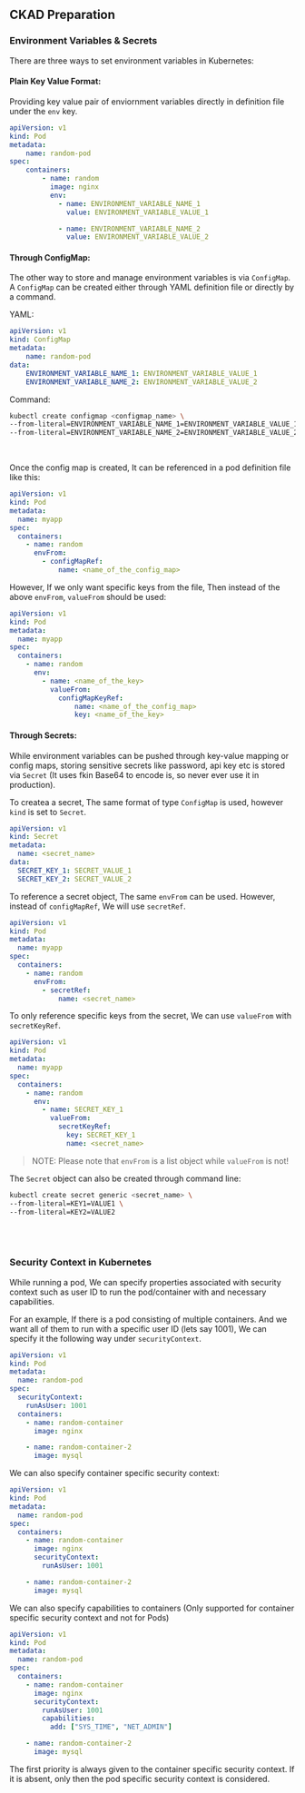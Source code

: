 
## CKAD Preparation

### Environment Variables & Secrets

There are three ways to set environment variables in Kubernetes:

#### Plain Key Value Format:

Providing key value pair of enviornment variables directly in definition file under the `env` key.
```yaml
apiVersion: v1
kind: Pod
metadata:
    name: random-pod
spec:
    containers:
        - name: random
          image: nginx
          env:
            - name: ENVIRONMENT_VARIABLE_NAME_1
              value: ENVIRONMENT_VARIABLE_VALUE_1

            - name: ENVIRONMENT_VARIABLE_NAME_2
              value: ENVIRONMENT_VARIABLE_VALUE_2
```


#### Through ConfigMap:

The other way to store and manage environment variables is via `ConfigMap`. A `ConfigMap` can be created either through YAML definition file or directly by a command.

YAML:
```yaml
apiVersion: v1
kind: ConfigMap
metadata:
    name: random-pod
data:
    ENVIRONMENT_VARIABLE_NAME_1: ENVIRONMENT_VARIABLE_VALUE_1
    ENVIRONMENT_VARIABLE_NAME_2: ENVIRONMENT_VARIABLE_VALUE_2
```

Command:
```bash
kubectl create configmap <configmap_name> \
--from-literal=ENVIRONMENT_VARIABLE_NAME_1=ENVIRONMENT_VARIABLE_VALUE_1 \
--from-literal=ENVIRONMENT_VARIABLE_NAME_2=ENVIRONMENT_VARIABLE_VALUE_2
```

<br/>

Once the config map is created, It can be referenced in a pod definition file like this:
```yaml
apiVersion: v1
kind: Pod
metadata:
  name: myapp
spec:
  containers:
    - name: random
      envFrom:
        - configMapRef:
            name: <name_of_the_config_map>
```

However, If we only want specific keys from the file, Then instead of the above `envFrom`, `valueFrom` should be used:
```yaml
apiVersion: v1
kind: Pod
metadata:
  name: myapp
spec:
  containers:
    - name: random
      env:
        - name: <name_of_the_key>
          valueFrom:
            configMapKeyRef:
                name: <name_of_the_config_map>
                key: <name_of_the_key>
```

#### Through Secrets:

While environment variables can be pushed through key-value mapping or config maps, storing sensitive secrets like password, api key etc is stored via `Secret` (It uses fkin Base64 to encode is, so never ever use it in production).

To createa a secret, The same format of type `ConfigMap` is used, however `kind` is set to `Secret`.
```yaml
apiVersion: v1
kind: Secret
metadata:
  name: <secret_name>
data:
  SECRET_KEY_1: SECRET_VALUE_1
  SECRET_KEY_2: SECRET_VALUE_2
```


To reference a secret object, The same `envFrom` can be used. However, instead of `configMapRef`, We will use `secretRef`.
```yaml
apiVersion: v1
kind: Pod
metadata:
  name: myapp
spec:
  containers:
    - name: random
      envFrom:
        - secretRef:
            name: <secret_name>
```

To only reference specific keys from the secret, We can use `valueFrom` with `secretKeyRef`.
```yaml
apiVersion: v1
kind: Pod
metadata:
  name: myapp
spec:
  containers:
    - name: random
      env:
        - name: SECRET_KEY_1
          valueFrom:
            secretKeyRef:
              key: SECRET_KEY_1
              name: <secret_name>
```

> NOTE: Please note that `envFrom` is a list object while `valueFrom` is not!

The `Secret` object can also be created through command line:
```bash
kubectl create secret generic <secret_name> \
--from-literal=KEY1=VALUE1 \
--from-literal=KEY2=VALUE2
```


<br/><br/>

### Security Context in Kubernetes

While running a pod, We can specify properties associated with security context such as user ID to run the pod/container with and necessary capabilities.

For an example, If there is a pod consisting of multiple containers. And we want all of them to run with a specific user ID (lets say 1001), We can specify it the following way under `securityContext`.
```yaml
apiVersion: v1
kind: Pod
metadata:
  name: random-pod
spec:
  securityContext:
    runAsUser: 1001
  containers:
    - name: random-container
      image: nginx

    - name: random-container-2
      image: mysql
```

We can also specify container specific security context:
```yaml
apiVersion: v1
kind: Pod
metadata:
  name: random-pod
spec:
  containers:
    - name: random-container
      image: nginx
      securityContext:
        runAsUser: 1001

    - name: random-container-2
      image: mysql
```

We can also specify capabilities to containers (Only supported for container specific security context and not for Pods)
```yaml
apiVersion: v1
kind: Pod
metadata:
  name: random-pod
spec:
  containers:
    - name: random-container
      image: nginx
      securityContext:
        runAsUser: 1001
        capabilities:
          add: ["SYS_TIME", "NET_ADMIN"]

    - name: random-container-2
      image: mysql
```

The first priority is always given to the container specific security context. If it is absent, only then the pod specific security context is considered.
